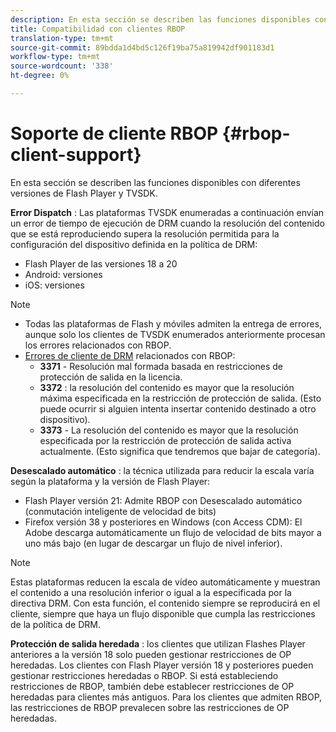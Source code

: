```yaml
---
description: En esta sección se describen las funciones disponibles con diferentes versiones de Flash Player y TVSDK.
title: Compatibilidad con clientes RBOP
translation-type: tm+mt
source-git-commit: 89bdda1d4bd5c126f19ba75a819942df901183d1
workflow-type: tm+mt
source-wordcount: '338'
ht-degree: 0%

---
```



# Soporte de cliente RBOP {#rbop-client-support}

En esta sección se describen las funciones disponibles con diferentes versiones de Flash Player y TVSDK.

**Error Dispatch** : Las plataformas TVSDK enumeradas a continuación envían un error de tiempo de ejecución de DRM cuando la resolución del contenido que se está reproduciendo supera la resolución permitida para la configuración del dispositivo definida en la política de DRM:

* Flash Player de las versiones 18 a 20
* Android: versiones
* iOS: versiones

>[!NOTE]
>
>* Todas las plataformas de Flash y móviles admiten la entrega de errores, aunque solo los clientes de TVSDK enumerados anteriormente procesan los errores relacionados con RBOP.
>* [Errores de cliente de DRM](https://help.adobe.com/en_US/primetime/drm/index.html#reference-DRM_Client_Error_Messages) relacionados con RBOP:
   >    * **3371** - Resolución mal formada basada en restricciones de protección de salida en la licencia.
   >    * **3372** : la resolución del contenido es mayor que la resolución máxima especificada en la restricción de protección de salida. (Esto puede ocurrir si alguien intenta insertar contenido destinado a otro dispositivo).
   >    * **3373**  - La resolución del contenido es mayor que la resolución especificada por la restricción de protección de salida activa actualmente. (Esto significa que tendremos que bajar de categoría).

>



**Desescalado automático** : la técnica utilizada para reducir la escala varía según la plataforma y la versión de Flash Player:

* Flash Player versión 21: Admite RBOP con Desescalado automático (conmutación inteligente de velocidad de bits)
* Firefox versión 38 y posteriores en Windows (con Access CDM): El Adobe descarga automáticamente un flujo de velocidad de bits mayor a uno más bajo (en lugar de descargar un flujo de nivel inferior).

>[!NOTE]
>
>Estas plataformas reducen la escala de vídeo automáticamente y muestran el contenido a una resolución inferior o igual a la especificada por la directiva DRM. Con esta función, el contenido siempre se reproducirá en el cliente, siempre que haya un flujo disponible que cumpla las restricciones de la política de DRM.

**Protección de salida heredada** : los clientes que utilizan Flashes Player anteriores a la versión 18 solo pueden gestionar restricciones de OP heredadas. Los clientes con Flash Player versión 18 y posteriores pueden gestionar restricciones heredadas o RBOP. Si está estableciendo restricciones de RBOP, también debe establecer restricciones de OP heredadas para clientes más antiguos. Para los clientes que admiten RBOP, las restricciones de RBOP prevalecen sobre las restricciones de OP heredadas.
